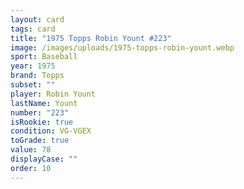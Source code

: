 ```yaml
---
layout: card
tags: card
title: "1975 Topps Robin Yount #223"
image: /images/uploads/1975-topps-robin-yount.webp
sport: Baseball
year: 1975
brand: Topps
subset: ""
player: Robin Yount
lastName: Yount
number: "223"
isRookie: true
condition: VG-VGEX
toGrade: true
value: 78
displayCase: ""
order: 10
---
```

